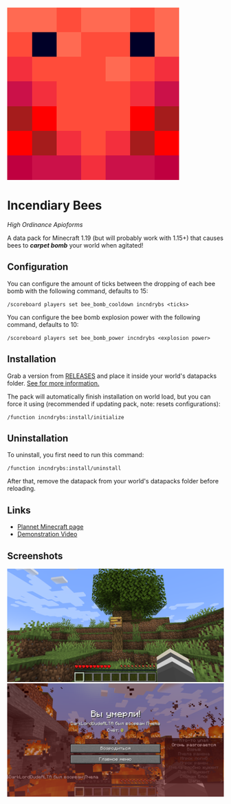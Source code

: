 ![logo](logo.png)

# Incendiary Bees

*High Ordinance Apioforms*

A data pack for Minecraft 1.19 (but will probably work with 1.15+) that causes bees to ***carpet bomb*** your world when agitated!

## Configuration

You can configure the amount of ticks between the dropping of each bee bomb with the following command, defaults to 15:

```text
/scoreboard players set bee_bomb_cooldown incndrybs <ticks>
```

You can configure the bee bomb explosion power with the following command, defaults to 10:

```text
/scoreboard players set bee_bomb_power incndrybs <explosion power>
```

## Installation

Grab a version from [RELEASES](https://github.com/ona-li-toki-e-jan-Epiphany-tawa-mi/Incendiary-Bees/releases "Incendiary Bees Releases Page") and place it inside your world's datapacks folder. [See for more information.](https://minecraft.fandom.com/wiki/Tutorials/Installing_a_data_pack "A Minecraft Wiki tutorial on installing data packs")

The pack will automatically finish installation on world load, but you can force it using (recommended if updating pack, note: resets configurations):

```text
/function incndrybs:install/initialize
```

## Uninstallation

To uninstall, you first need to run this command:

```text
/function incndrybs:install/uninstall
```

After that, remove the datapack from your world's datapacks folder before reloading.

## Links

- [Plannet Minecraft page](https://www.planetminecraft.com/data-pack/incendiary-bees "Incendiary Bees' page on Planet Minecraft")
- [Demonstration Video](https://www.youtube.com/watch?v=FldGUMvSmdo "Incendiary Bees demonstration video on YouTube")

## Screenshots

![screenshot](screenshots/curiosity.png)
![screenshot](screenshots/understanding.png)